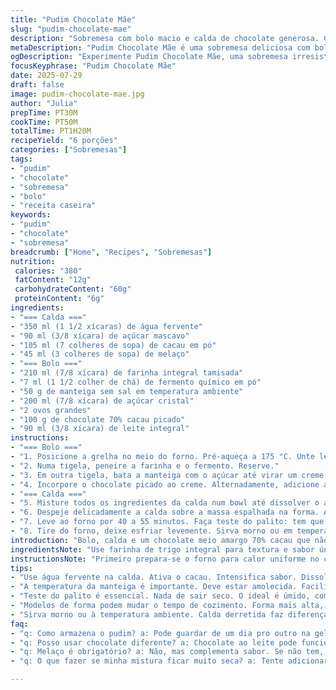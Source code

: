 ```yaml
---
title: "Pudim Chocolate Mãe"
slug: "pudim-chocolate-mae"
description: "Sobremesa com bolo macio e calda de chocolate generosa. Combina farinha de trigo integral com cacau em pó e melado de cana para toque natural. O chocolate amargo é substituído por chocolate 70% cacau, e o sirop de milho por melaço. Cozimento de 40 a 55 minutos em forno médio. Serve 6 porções. Receita vegetariana, sem castanhas."
metaDescription: "Pudim Chocolate Mãe é uma sobremesa deliciosa com bolo macio e calda de chocolate. Perfeito para momentos especiais."
ogDescription: "Experimente Pudim Chocolate Mãe, uma sobremesa irresistível com textura única e sabor intenso. A doçura do açúcar mascavo combina com o chocolate 70%."
focusKeyphrase: "Pudim Chocolate Mãe"
date: 2025-07-29
draft: false
image: pudim-chocolate-mae.jpg
author: "Julia"
prepTime: PT30M
cookTime: PT50M
totalTime: PT1H20M
recipeYield: "6 porções"
categories: ["Sobremesas"]
tags:
- "pudim"
- "chocolate"
- "sobremesa"
- "bolo"
- "receita caseira"
keywords:
- "pudim"
- "chocolate"
- "sobremesa"
breadcrumb: ["Home", "Recipes", "Sobremesas"]
nutrition: 
 calories: "380"
 fatContent: "12g"
 carbohydrateContent: "60g"
 proteinContent: "6g"
ingredients:
- "=== Calda ==="
- "350 ml (1 1/2 xícaras) de água fervente"
- "90 ml (3/8 xícara) de açúcar mascavo"
- "105 ml (7 colheres de sopa) de cacau em pó"
- "45 ml (3 colheres de sopa) de melaço"
- "=== Bolo ==="
- "210 ml (7/8 xícara) de farinha integral tamisada"
- "7 ml (1 1/2 colher de chá) de fermento químico em pó"
- "50 g de manteiga sem sal em temperatura ambiente"
- "200 ml (7/8 xícara) de açúcar cristal"
- "2 ovos grandes"
- "100 g de chocolate 70% cacau picado"
- "90 ml (3/8 xícara) de leite integral"
instructions:
- "=== Bolo ==="
- "1. Posicione a grelha no meio do forno. Pré-aqueça a 175 °C. Unte levemente uma forma retangular de 30 x 20 cm com manteiga."
- "2. Numa tigela, peneire a farinha e o fermento. Reserve."
- "3. Em outra tigela, bata a manteiga com o açúcar até virar um creme fofo (aprox. 3 min). Junte os ovos um a um, batendo bem depois de cada adição."
- "4. Incorpore o chocolate picado ao creme. Alternadamente, adicione a farinha com fermento e o leite. Misture só até combinar. Transfira essa massa para a forma."
- "=== Calda ==="
- "5. Misture todos os ingredientes da calda num bowl até dissolver o açúcar e o cacau. Use água fervente para ajudar."
- "6. Despeje delicadamente a calda sobre a massa espalhada na forma. A calda vai penetrar no bolo durante o cozimento."
- "7. Leve ao forno por 40 a 55 minutos. Faça teste do palito: tem que sair úmido, com migalhas grudadas."
- "8. Tire do forno, deixe esfriar levemente. Sirva morno ou em temperatura ambiente."
introduction: "Bolo, calda e um chocolate meio amargo 70% cacau que não esconde o amargor, traz trama intensa. Trocou-se o açúcar branco por mascavo pra ter dedo rústico, natural. Manteiga batida com ovos, açúcar, queimas a química modesta do fermento integral. A calda entra quente, vai afundando no bolo cru, formando uma poça doce amarga na base. Sobremesa com raízes francesas, leve brasilidade no melaço substituindo xarope de milho industrial. Forno médio, tempo ajustado pra não secar, mas firmar. Bolo molhadinho, não precisa cobertura. Serve quente ou em temperatura de conversa na cozinha. Receita que conforta, queima a casa. Cambraia da cozinha antiga, cheiro intenso, chocolate."
ingredientsNote: "Use farinha de trigo integral para textura e sabor únicos. O cacau usado é puro, dica para melhor chocolate em pó: sem açúcar, escuro, amargo. O melaço dá um toque terroso, diferente do melado comum, que fica mais doce e suave. Leite integral para umidade equilibrada, se quiser versão vegana, leite de aveia com óleo vegetal substitui, alterando pouca coisa. A manteiga deve estar amolecida para garantir boa incorporação. O chocolate 70% tem sabor marcante, substitui eficazmente o meio amargo clássico. Açúcar mascavo gera um caramelo sutil, aroma mais complexo e menos doce que o refinado. Interessante mexer com esses ingredientes para dar mais vida, refrescar receita antiga. Medidas bem exatas pra consistência correta do bolo e calda. Água fervente ativa o cacau, traz intensidade à calda."
instructionsNote: "Primeiro prepara-se o forno para calor uniforme no centro, evitar queimaduras laterais. Untar leva tempo, mas evita que o bolo grude e quebre ao cortar. O batimento da manteiga, açúcar e ovos é crucial, cria estrutura para o bolo. Chocolate não derrete totalmente, fica pedaços picados dentro, quebra o doce no meio da massa. Alternar farinha e leite impede excesso de mistura, deixa bolo macio e úmido. Calda deve ser misturada bem pra dissolver totalmente o cacau e açúcar, sem grumos. Jogar calda quente na massa crua cria efeito escuro, líquido que entra no bolo e forma crosta por baixo. Tempo de forno pode variar, o centro deve estar firme mas não ressecado. Para servir, colher em porções generosas, bolo morno com toda aquela calda de chocolate escorrendo. Pode acompanhar café ou chá forte. Método direto, sem muita firula, respeitando tradição da receita clássica com toque brasileiro pelo alterado melaço e cacau."
tips:
- "Use água fervente na calda. Ativa o cacau. Intensifica sabor. Dissolve bem açúcar. Garante textura boa. Misture tudo até ficar liso. Evite grumos. Mistura bem, a calda precisa ficar homogênea."
- "A temperatura da manteiga é importante. Deve estar amolecida. Facilita a incorporação. Bolo fica mais fofo. Não bata demais a massa. Isso evita bolo pesado. Misturou, parou. Bolo macio é o que buscamos."
- "Teste do palito é essencial. Nada de sair seco. O ideal é úmido, com gruminhos. Isso assegura que não seca. Tempo de forno varia. Ajuda a ajustar. Fique atento e evite surpresas."
- "Modelos de forma podem mudar o tempo de cozimento. Forma mais alta, endurece mais rápido. Essa receita usa uma forma reta. Para melhor resultado, siga o tamanho indicado. Bolo uniforme é mais gostoso."
- "Sirva morno ou à temperatura ambiente. Calda derretida faz diferença. Pode acompanhar sorvete ou café. Textura quente combina com frio. Experimente novas combinações. Surpreenda os convidados."
faq:
- "q: Como armazena o pudim? a: Pode guardar de um dia pro outro na geladeira. Cubra com plástico. Mantém a umidade. Se secar, fica menos gostoso. Sirva frio ou morno."
- "q: Posso usar chocolate diferente? a: Chocolate ao leite pode funcionar. O sabor muda. Sabe mais doce, menos intenso. Chocolate amargo também é opção, mas é mais amargo. Siga o seu gosto."
- "q: Melaço é obrigatório? a: Não, mas complementa sabor. Se não tem, use melado ou xarope. Melaço traz um toque especial. Pode mudar a receita mas mantém o charme."
- "q: O que fazer se minha mistura ficar muito seca? a: Tente adicionar um pouco de leite. Cuidado. Não exagere, passa do ponto. Isso estraga a textura. A mistura deve ser um pouco densa."

---
```

